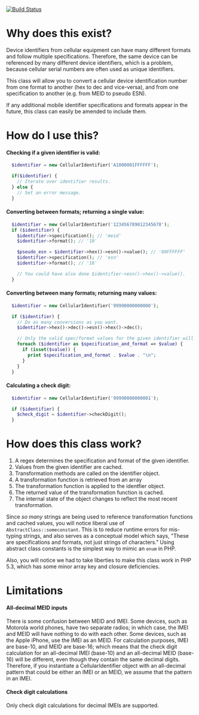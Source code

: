 [![Build Status](https://travis-ci.org/raphaeltraviss/CellularIdentifier.svg?branch=1.0)](https://travis-ci.org/raphaeltraviss/CellularIdentifier)

# Why does this exist?

Device identifiers from cellular equipment can have many different formats and follow multiple specifications.  Therefore, the same device can be referenced by many different device identifiers, which is a problem, because cellular serial numbers are often used as unique identifiers.

This class will allow you to convert a cellular device identification number from one format to another (hex to dec and vice-versa), and from one specification to another (e.g. from MEID to pseudo ESN).

If any additional mobile identifier specifications and formats appear in the future, this class can easily be amended to include them.




# How do I use this?

#### Checking if a given identifier is valid:
```php
  $identifier = new CellularIdentifier('A1000001FFFFFF');

  if($identifier) {
    // Iterate over identifier results.
  } else {
    // Set an error message.
  }
```

#### Converting between formats; returning a single value:
```php
  $identifier = new CellularIdentifier('123456789012345678');
  if ($identifier) {
    $identifier->specification(); // 'meid'
    $identifier->format(); // '10'

    $pseudo_esn = $identifier->hex()->esn()->value(); // '80FFFFFF'
    $identifier->specification(); // 'esn'
    $identifier->format(); // '16'

    // You could have also done $identifier->esn()->hex()->value().
  }

```

#### Converting between many formats; returning many values:
```php
  $identifier = new CellularIdentifier('99990000000000');

  if ($identifier) {
    // Do as many conversions as you want.
    $identifier->hex()->dec()->esn()->hex()->dec();

    // Only the valid spec/format values for the given identifier will be non-null.
    foreach ($identifier as $specification_and_format => $value) {
      if (isset($value)) {
        print $specification_and_format . $value . "\n";
      }
    }
  }
```

#### Calculating a check digit:
```php
  $identifier = new CellularIdentifier('99990000000001');

  if ($identifier) {
    $check_digit = $identifier->checkDigit();
  }
```


# How does this class work?

1. A regex determines the specification and format of the given identifier.
2. Values from the given identifier are cached.
3. Transformation methods are called on the identifier object.
4. A transformation function is retrieved from an array
5. The transformation function is applied to the identfier object.
6. The returned value of the transformation function is cached.
7. The internal state of the object changes to reflect the most recent transformation.

Since *so many* strings are being used to reference transformation functions and cached values, you will notice liberal use of `AbstractClass::someconstant`.  This is to reduce runtime errors for mis-typing strings, and also serves as a conceptual model which says, "These are specifications and formats, not just strings of characters."  Using abstract class constants is the simplest way to mimic an `enum` in PHP.

Also, you will notice we had to take liberties to make this class work in PHP 5.3, which has some minor array key and closure deficiencies.



# Limitations

#### All-decimal MEID inputs
There is some confusion between MEID and IMEI.  Some devices, such as Motorola world phones, have two separate radios; in which case, the IMEI and MEID will have nothing to do with each other.  Some devices, such as the Apple iPhone, use the IMEI as an MEID.  For calculation purposes, IMEI are base-10, and  MEID are base-16; which means that the check digit calculation for an all-decimal IMEI (base-10) and an all-decimal MEID (base-16) will be different, even though they contain the same decimal digits.  Therefore, if you instantiate a CellularIdentifier object with an all-decimal pattern that could be either an IMEI or an MEID, we assume that the pattern in an IMEI.

#### Check digit calculations
Only check digit calculations for decimal IMEIs are supported.
